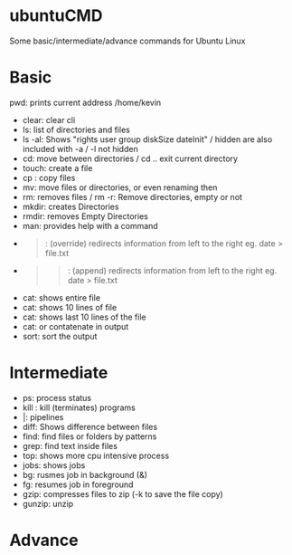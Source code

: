# ubuntuCMD
Some basic/intermediate/advance commands for Ubuntu Linux

# Basic
pwd:  prints current address
/home/kevin
- clear: clear cli
- ls: list of directories and files
- ls -al: Shows "rights user group diskSize dateInit" / hidden are also included with -a / -l not hidden
- cd: move between directories / cd .. exit current directory
- touch: create a file
- cp <file1> <file1Copy>: copy files
- mv: move files or directories, or even renaming then
- rm: removes files / rm -r: Remove directories, empty or not
- mkdir: creates Directories
- rmdir: removes Empty Directories
- man: provides help with a command
- > : (override) redirects information from left to the right eg. date > file.txt
- >> : (append) redirects information from left to the right eg. date > file.txt
- cat: shows entire file
- cat: shows 10 lines of file
- cat: shows last 10 lines of the file
- cat: or contatenate in output
- sort: sort the output
# Intermediate
- ps: process status
- kill <PID>: kill (terminates) programs
- |: pipelines
- diff: Shows difference between files
- find: find files or folders by patterns
- grep: find text inside files
- top: shows more cpu intensive process
- jobs: shows jobs
- bg: rusmes job in background (&)
- fg: resumes job in foreground
- gzip: compresses files to zip (-k to save the file copy)
- gunzip: unzip


# Advance

